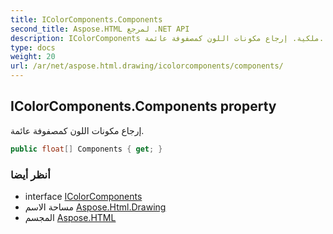 ```yaml
---
title: IColorComponents.Components
second_title: Aspose.HTML لمرجع .NET API
description: IColorComponents ملكية. إرجاع مكونات اللون كمصفوفة عائمة.
type: docs
weight: 20
url: /ar/net/aspose.html.drawing/icolorcomponents/components/
---
```

## IColorComponents.Components property

إرجاع مكونات اللون كمصفوفة عائمة.

```csharp
public float[] Components { get; }
```

### أنظر أيضا

* interface [IColorComponents](../)
* مساحة الاسم [Aspose.Html.Drawing](../../icolorcomponents/)
* المجسم [Aspose.HTML](../../../)


